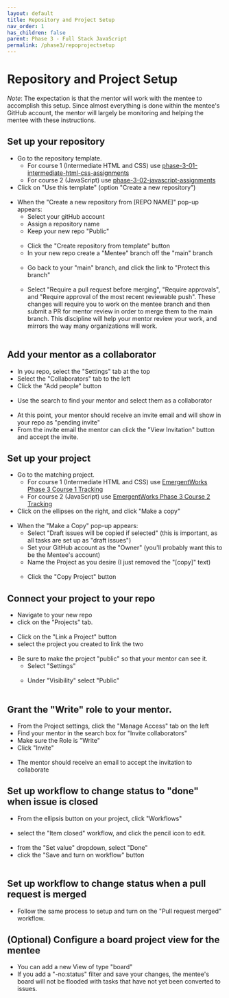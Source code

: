 ```yaml
---
layout: default
title: Repository and Project Setup
nav_order: 1
has_children: false
parent: Phase 3 - Full Stack JavaScript
permalink: /phase3/repoprojectsetup
---
```


# Repository and Project Setup

*Note*: The expectation is that the mentor will work with the mentee to accomplish this setup. 
Since almost everything is done within the mentee's GitHub account, the mentor will largely be monitoring and
helping the mentee with these instructions.

## Set up your repository

- Go to the repository template.
  - For course 1 (Intermediate HTML and CSS) use [phase-3-01-intermediate-html-css-assignments](https://github.com/emergentworks/phase-3-01-intermediate-html-css-assignments)
  - For course 2 (JavaScript) use [phase-3-02-javascript-assignments](https://github.com/emergentworks/phase-3-02-javascript-assignments)
- Click on "Use this template" (option "Create a new repository")
   <br/><img srcset="/curriculum/assets/images/UseTemplate1.png 2x">
- When the "Create a new repository from [REPO NAME]" pop-up appears:
  - Select your gitHub account
  - Assign a repository name 
  - Keep your new repo "Public"
    <br/><img srcset="/curriculum/assets/images/UseTemplate2.png 2x">
  - Click the "Create repository from template" button
  - In your new repo create a "Mentee" branch off the "main" branch
    <br/><img srcset="/curriculum/assets/images/createMenteeBranch.png 2x">
  - Go back to your "main" branch, and click the link to "Protect this branch"
    <br/><img srcset="/curriculum/assets/images/protectBranch1.png 2x">
  - Select "Require a pull request before merging", "Require approvals", and "Require approval of the most recent reviewable push".
    These changes will require you to work on the mentee branch and then submit a PR for mentor review in order to merge them to the main
    branch.  This discipline will help your mentor review your work, and mirrors the way many organizations will work.
    <br/><img srcset="/curriculum/assets/images/protectBranch2.png 2x">

## Add your mentor as a collaborator

- In you repo, select the "Settings" tab at the top
- Select the "Collaborators" tab to the left
- Click the "Add people" button
  <br/><img srcset="/curriculum/assets/images/Collab1.png 2x">
- Use the search to find your mentor and select them as a collaborator
  <br/><img srcset="/curriculum/assets/images/Collab2.png 2x">
- At this point, your mentor should receive an invite email and will show in your repo as "pending invite"
- From the invite email the mentor can click the "View Invitation" button and accept the invite.

## Set up your project

- Go to the matching project.
  - For course 1 (Intermediate HTML and CSS) use [EmergentWorks Phase 3 Course 1 Tracking](https://github.com/orgs/emergentworks/projects/4)
  - For course 2 (JavaScript) use [EmergentWorks Phase 3 Course 2 Tracking](https://github.com/orgs/emergentworks/projects/2)
- Click on the ellipses on the right, and click "Make a copy"
  <br/><img srcset="/curriculum/assets/images/CopyProject1.png 2x">
- When the "Make a Copy" pop-up appears:
  - Select "Draft issues will be copied if selected" (this is important, as all tasks are set up as "draft issues")
  - Set your GitHub account as the "Owner" (you'll probably want this to be the Mentee's account)
  - Name the Project as you desire (I just removed the "[copy]" text)
      <br/><img srcset="/curriculum/assets/images/CopyProject2.png 2x">
  - Click the "Copy Project" button

## Connect your project to your repo

- Navigate to your new repo
- click on the "Projects" tab.
  <br/><img srcset="/curriculum/assets/images/ConnectProject1.png 2x">
- Click on the "Link a Project" button
- select the project you created to link the two
  <br/><img srcset="/curriculum/assets/images/ConnectProject2.png 2x">
- Be sure to make the project "public" so that your mentor can see it.
  - Select "Settings"
  <br/><img srcset="/curriculum/assets/images/ConnectProject3.png 2x">
  - Under "Visibility" select "Public"
  <br/><img srcset="/curriculum/assets/images/ConnectProject4.png 2x">

## Grant the "Write" role to your mentor.

- From the Project settings, click the "Manage Access" tab on the left
- Find your mentor in the search box for "Invite collaborators"
- Make sure the Role is "Write" 
- Click "Invite"
  <br/><img srcset="/curriculum/assets/images/ConnectProject7.png 2x">
- The mentor should receive an email to accept the invitation to collaborate

## Set up workflow to change status to "done" when issue is closed

- From the ellipsis button on your project, click "Workflows"
  <br/><img srcset="/curriculum/assets/images/ConnectProject5.png 2x">
- select the "Item closed" workflow, and click the pencil icon to edit.
  <br/><img srcset="/curriculum/assets/images/ConnectProject9.png 2x">
- from the "Set value" dropdown, select "Done"
- click the "Save and turn on workflow" button
  <br/><img srcset="/curriculum/assets/images/ConnectProject6.png 2x">

## Set up workflow to change status when a pull request is merged

- Follow the same process to setup and turn on the "Pull request merged" workflow.

## (Optional) Configure a board project view for the mentee
- You can add a new View of type "board"
- If you add a "-no:status" filter and save your changes, the mentee's board will not be flooded with tasks that have not yet been converted to issues.
  <br/><img srcset="/curriculum/assets/images/ConnectProject8.png 2x">
